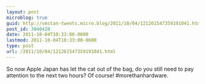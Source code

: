 ```yaml
---
layout: post
microblog: true
guid: http://vmstan-tweets.micro.blog/2011/10/04/121261547359191041.html
post_id: 3040428
date: 2011-10-04T10:33:00-0600
lastmod: 2011-10-04T10:33:00-0600
type: post
url: /2011/10/04/121261547359191041.html
---
```

So now Apple Japan has let the cat out of the bag, do you still need to pay attention to the next two hours? Of course! #morethanhardware.
